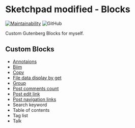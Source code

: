 # Sketchpad modified - Blocks

[![Maintainability](https://api.codeclimate.com/v1/badges/d84dcb13792856b318c6/maintainability)](https://codeclimate.com/github/Angelmaneuver/sketchpad-modified-blocks/maintainability) ![GitHub](https://img.shields.io/github/license/angelmaneuver/sketchpad-modified-blocks)

Custom Gutenberg Blocks for myself.

## Custom Blocks
 - [Annotaions](./src/annotations)
 - [Biim](./src/biim)
 - [Copy](./src/copy)
 - [File data display by get](./src/file-data-display-by-get)
 - [Group](./src/group)
 - [Post comments count](./src/post-comments-count)
 - [Post edit link](./src/post-edit-link)
 - [Post navigation links](./src/post-navigation-links)
 - Search keyword
 - Table of contents
 - Tag list
 - Talk
